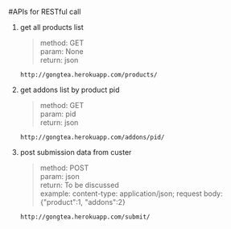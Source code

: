 #APIs for RESTful call

1. get all products list
	>method: GET <br />
	param: None <br />
	return: json
	
	```
	http://gongtea.herokuapp.com/products/
	```
	
2. get addons list by product pid
	>method: GET <br />
	param: pid <br />
	return: json
   
   ```
   http://gongtea.herokuapp.com/addons/pid/
   ```
3. post submission data from custer
	>method: POST <br />
	param: json <br />
	return: To be discussed <br />
	example: content-type: application/json; request body: {"product":1, "addons":2}
   
   ```
   http://gongtea.herokuapp.com/submit/
   ``` 
